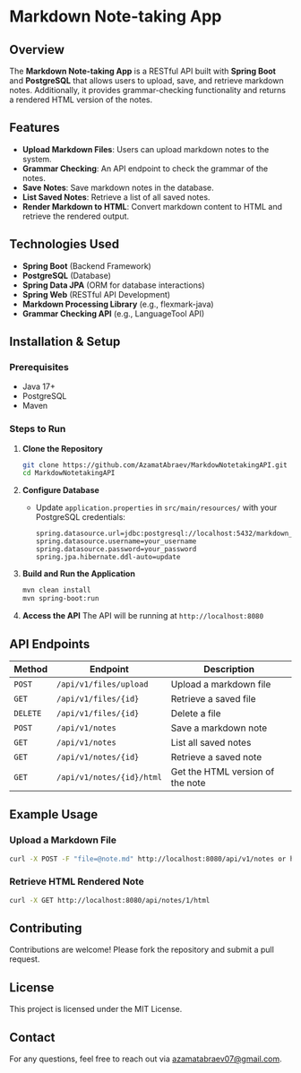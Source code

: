# Markdown Note-taking App

## Overview
The **Markdown Note-taking App** is a RESTful API built with **Spring Boot** and **PostgreSQL** that allows users to upload, save, and retrieve markdown notes. Additionally, it provides grammar-checking functionality and returns a rendered HTML version of the notes.

## Features
- **Upload Markdown Files**: Users can upload markdown notes to the system.
- **Grammar Checking**: An API endpoint to check the grammar of the notes.
- **Save Notes**: Save markdown notes in the database.
- **List Saved Notes**: Retrieve a list of all saved notes.
- **Render Markdown to HTML**: Convert markdown content to HTML and retrieve the rendered output.

## Technologies Used
- **Spring Boot** (Backend Framework)
- **PostgreSQL** (Database)
- **Spring Data JPA** (ORM for database interactions)
- **Spring Web** (RESTful API Development)
- **Markdown Processing Library** (e.g., flexmark-java)
- **Grammar Checking API** (e.g., LanguageTool API)

## Installation & Setup
### Prerequisites
- Java 17+
- PostgreSQL
- Maven

### Steps to Run
1. **Clone the Repository**
   ```sh
   git clone https://github.com/AzamatAbraev/MarkdowNotetakingAPI.git
   cd MarkdowNotetakingAPI
   ```

2. **Configure Database**
    - Update `application.properties` in `src/main/resources/` with your PostgreSQL credentials:
      ```properties
      spring.datasource.url=jdbc:postgresql://localhost:5432/markdown_db
      spring.datasource.username=your_username
      spring.datasource.password=your_password
      spring.jpa.hibernate.ddl-auto=update
      ```

3. **Build and Run the Application**
   ```sh
   mvn clean install
   mvn spring-boot:run
   ```

4. **Access the API**
   The API will be running at `http://localhost:8080`

## API Endpoints
| Method   | Endpoint                  | Description                      |
|----------|---------------------------|----------------------------------|
| `POST`   | `/api/v1/files/upload`    | Upload a markdown file           |
| `GET`    | `/api/v1/files/{id}`      | Retrieve a saved file            |
| `DELETE` | `/api/v1/files/{id}`      | Delete a file                    | 
| `POST`   | `/api/v1/notes`           | Save a markdown note             |
| `GET`    | `/api/v1/notes`           | List all saved notes             |
| `GET`    | `/api/v1/notes/{id}`      | Retrieve a saved note            |
| `GET`    | `/api/v1/notes/{id}/html` | Get the HTML version of the note |

## Example Usage
### Upload a Markdown File
```sh
curl -X POST -F "file=@note.md" http://localhost:8080/api/v1/notes or http://localhost:8080/api/v1/files/upload 
```

### Retrieve HTML Rendered Note
```sh
curl -X GET http://localhost:8080/api/notes/1/html
```

## Contributing
Contributions are welcome! Please fork the repository and submit a pull request.

## License
This project is licensed under the MIT License.

## Contact
For any questions, feel free to reach out via [azamatabraev07@gmail.com](mailto:your-email@example.com).

